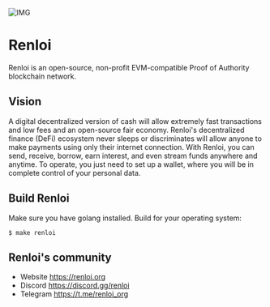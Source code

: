 ![IMG](https://user-images.githubusercontent.com/96906027/147944368-66d18a6e-81cc-4c05-b26b-5c1872c60a16.png)
# Renloi
Renloi is an open-source, non-profit EVM-compatible Proof of Authority blockchain network.
## Vision
A digital decentralized version of cash will allow extremely fast transactions and low fees and an open-source fair economy. Renloi's decentralized finance (DeFi) ecosystem never sleeps or discriminates will allow anyone to make payments using only their internet connection. With Renloi, you can send, receive, borrow, earn interest, and even stream funds anywhere and anytime. To operate, you just need to set up a wallet, where you will be in complete control of your personal data.
## Build Renloi
Make sure you have golang installed.
Build for your operating system:

`$ make renloi`

## Renloi's community
* Website https://renloi.org
* Discord https://discord.gg/renloi
* Telegram https://t.me/renloi_org



